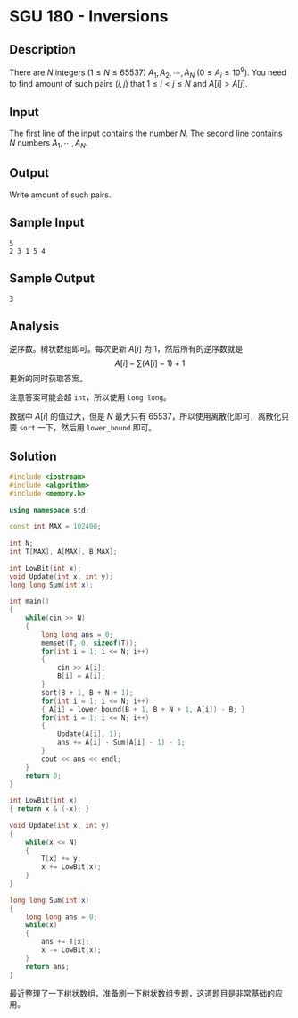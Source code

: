 # SGU 180 - Inversions


## Description

There are $N$ integers ($1\leq N\leq 65537$) $A_1, A_2,\cdots, A_N$ ($0\leq A_i\leq 10^9$). You need to find amount of such pairs $(i, j)$ that $1\leq i < j\leq N$ and $A[i]>A[j]$.

## Input

The first line of the input contains the number $N$. The second line contains $N$ numbers $A_1,\cdots,A_N$.

## Output

Write amount of such pairs.

## Sample Input

```
5
2 3 1 5 4
```

## Sample Output

```
3
```

## Analysis

逆序数。树状数组即可。每次更新 $A[i]$ 为 1，然后所有的逆序数就是 $$A[i] - \sum{\left(A[i] - 1\right)} + 1$$ 更新的同时获取答案。

注意答案可能会超 `int`，所以使用 `long long`。

数据中 $A[i]$ 的值过大，但是 $N$ 最大只有 65537，所以使用离散化即可，离散化只要 `sort` 一下，然后用 `lower_bound` 即可。

## Solution

```cpp
#include <iostream>
#include <algorithm>
#include <memory.h>
 
using namespace std;
 
const int MAX = 102400;
 
int N;
int T[MAX], A[MAX], B[MAX];
 
int LowBit(int x);
void Update(int x, int y);
long long Sum(int x);
 
int main()
{
    while(cin >> N)
    {
        long long ans = 0;
        memset(T, 0, sizeof(T));
        for(int i = 1; i <= N; i++)
        {
            cin >> A[i];
            B[i] = A[i];
        }
        sort(B + 1, B + N + 1);
        for(int i = 1; i <= N; i++)
        { A[i] = lower_bound(B + 1, B + N + 1, A[i]) - B; }
        for(int i = 1; i <= N; i++)
        {
            Update(A[i], 1);
            ans += A[i] - Sum(A[i] - 1) - 1;
        }
        cout << ans << endl;
    }
    return 0;
}
 
int LowBit(int x)
{ return x & (-x); }
 
void Update(int x, int y)
{
    while(x <= N)
    {
        T[x] += y;
        x += LowBit(x);
    }
}
 
long long Sum(int x)
{
    long long ans = 0;
    while(x)
    {
        ans += T[x];
        x -= LowBit(x);
    }
    return ans;
}
```

最近整理了一下树状数组，准备刷一下树状数组专题，这道题目是非常基础的应用。
